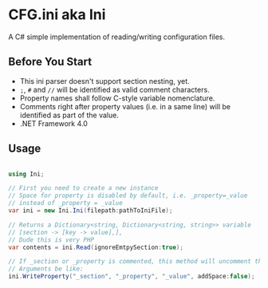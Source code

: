 # CFG.ini aka Ini

A C# simple implementation of reading/writing configuration files.

## Before You Start

* This ini parser doesn't support section nesting, yet.
* `;`, `#` and `//` will be identified as valid comment characters.
* Property names shall follow C-style variable nomenclature.
* Comments right after property values (i.e. in a same line) will be 
identified as part of the value.
* .NET Framework 4.0

## Usage

```C#

using Ini;

// First you need to create a new instance
// Space for property is disabled by default, i.e. _property=_value 
// instead of _property = _value
var ini = new Ini.Ini(filepath:pathToIniFile);

// Returns a Dictionary<string, Dictionary<string, string>> variable
// [section -> [key -> value],],
// Dude this is very PHP
var contents = ini.Read(ignoreEmtpySection:true);

// If _section or _property is commented, this method will uncomment them
// Arguments be like:
ini.WriteProperty("_section", "_property", "_value", addSpace:false);

```
